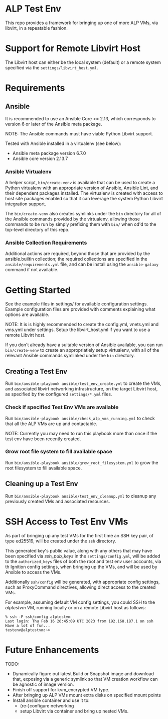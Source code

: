 # ALP Test Env

This repo provides a framework for bringing up one of more ALP VMs, via
libvirt, in a repeatable fashion.

# Support for Remote Libvirt Host

The Libvirt host can either be the local system (default) or a remote
system specified via the `settings/libvirt_host.yml`.


# Requirements

## Ansible
It is recommended to use an Ansible Core >= 2.13, which corresponds to
version 6 or later of the Ansible meta package.

NOTE: The Ansible commands must have viable Python Libvirt support.

Tested with Ansible installed in a virtualenv (see below):
  * Ansible meta package version 6.7.0
  * Ansible core version 2.13.7

### Ansible Virtualenv

A helper script, `bin/create-venv` is available that can be used to
create a Python virtualenv with an appropriate version of Ansible,
Ansible Lint, and their dependent packages installed. The virtualenv
is created with access to host site packages enabled so that it can
leverage the system Python Libvirt integration support.

The `bin/create-venv` also creates symlinks under the `bin` directory
for all of the Ansible commands provided by the virtualenv, allowing
those commands to be run by simply prefixing them with `bin/` when
cd'd to the top-level directory of this repo.

### Ansible Collection Requirements

Additional actions are required, beyond those that are provided by the
ansible.builtin collection; the required collections are specified in
the `ansible/requirements.yml` file, and can be install using the
`ansible-galaxy` command if not available.


# Getting Started
See the example files in settings/ for available configuration settings.
Example configuration files are provided with comments explaining what
options are available.

NOTE: It is is highly recommended to create the config.yml, vnets.yml
and vms.yml under settings. Setup the libvirt_host.yml if you want to
use a remote Libvirt host.

If you don't already have a suitable version of Ansible available, you
can run `bin/create-venv` to create an appropriatlely setup virtualenv,
with all of the relevant Ansible commands symlinked under the `bin`
directory.

## Creating a Test Env

Run `bin/ansible-playbook ansible/test_env_create.yml` to create the VMs,
and associated libvirt networking infrastructure, on the target Libvirt
host, as specified by the configured `settings/*.yml` files.

### Check if specified Test Env VMs are available
Run `bin/ansible-playbook ansible/check_alp_vms_running.yml` to check
that all the ALP VMs are up and contactable.

NOTE: Currently you may need to run this playbook more than once if
the test env have been recently created.

### Grow root file system to fill available space
Run `bin/ansible-playbook ansible/grow_root_filesystem.yml` to grow the
root filesystem to fill available space.

## Cleaning up a Test Env

Run `bin/ansible-playbook ansible/test_env_cleanup.yml` to cleanup any
previously created VMs and associated resources.


# SSH Access to Test Env VMs

As part of bringing up any test VMs for the first time an SSH key pair,
of type ed25519, will be created under the `ssh` directory.

This generated key's public value, along with any others that may have
been specified via *ssh_pub_keys* in the `settings/config.yml`, will be
added to the `authorized_keys` files of both the root and test env user
accounts, via th Ignition config settings, when bringing up the VMs, and
will be used by Ansible to access the VMs.

Additionally `ssh/config` will be generated, with appropriate config
settings, such as ProxyCommand directives, allowing direct access to
the created VMs.

For example, assuming default VM config settings, you could SSH to the
*alptestvm* VM, running locally or on a remote Libvirt host as follows:

```
% ssh -F ssh/config alptestvm
Last login: Thu Feb 16 20:45:09 UTC 2023 from 192.168.187.1 on ssh
Have a lot of fun...
testenv@alptestvm:~>
```

# Future Enhancements

TODO:
  * Dynamically figure out latest Build or Snapshot image and download
    that, exposing via a generic symlink so that VM creation workflow
    can be agnostic of image version.
  * Finish off support for kvm_encrypted VM type.
  * After bringing up ALP VMs mount extra disks on specified mount points
  * Install ansible container and use it to:
    * (re-)configure networking
    * setup Libvirt via container and bring up nested VMs.
